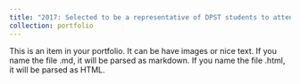 ```yaml
---
title: "2017: Selected to be a representative of DPST students to attend the Sakura Exchange Program (SAKURA) for High School Students provided by Japan Science and Technology Agency (JST)."
collection: portfolio
---
```


This is an item in your portfolio. It can be have images or nice text. If you name the file .md, it will be parsed as markdown. If you name the file .html, it will be parsed as HTML. 